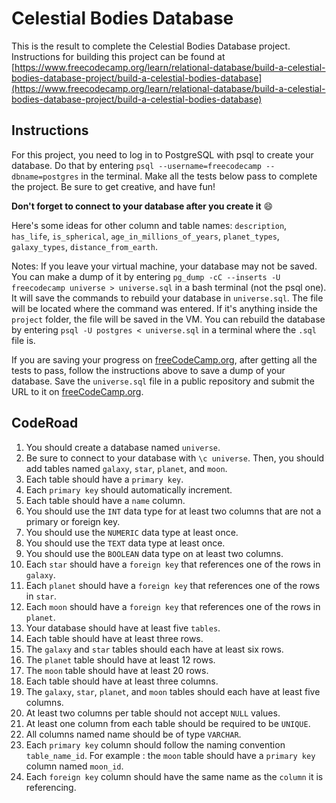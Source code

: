 # Celestial Bodies Database

This is the result to complete the Celestial Bodies Database project. 
Instructions for building this project can be found at 
[https://www.freecodecamp.org/learn/relational-database/build-a-celestial-bodies-database-project/build-a-celestial-bodies-database](https://www.freecodecamp.org/learn/relational-database/build-a-celestial-bodies-database-project/build-a-celestial-bodies-database)

## Instructions
For this project, you need to log in to PostgreSQL with psql to create your database. Do that by entering `psql --username=freecodecamp --dbname=postgres` in the terminal. Make all the tests below pass to complete the project. Be sure to get creative, and have fun!

**Don't forget to connect to your database after you create it** 😄

Here's some ideas for other column and table names: `description`, `has_life`, `is_spherical`, `age_in_millions_of_years`, `planet_types`, `galaxy_types`, `distance_from_earth`.

Notes:
If you leave your virtual machine, your database may not be saved. You can make a dump of it by entering `pg_dump -cC --inserts -U freecodecamp universe > universe.sql` in a bash terminal (not the psql one). It will save the commands to rebuild your database in `universe.sql`. The file will be located where the command was entered. If it's anything inside the `project` folder, the file will be saved in the VM. You can rebuild the database by entering `psql -U postgres < universe.sql` in a terminal where the `.sql` file is.

If you are saving your progress on [freeCodeCamp.org](https://www.freecodecamp.org/), after getting all the tests to pass, follow the instructions above to save a dump of your database. Save the `universe.sql` file in a public repository and submit the URL to it on [freeCodeCamp.org](https://www.freecodecamp.org/).

## CodeRoad
1. You should create a database named `universe`.
2. Be sure to connect to your database with `\c universe`. Then, you should add tables named `galaxy`, `star`, `planet`, and `moon`.
3. Each table should have a `primary key`.
4. Each `primary key` should automatically increment.
5. Each table should have a `name` column.
6. You should use the `INT` data type for at least two columns that are not a primary or foreign key.
7. You should use the `NUMERIC` data type at least once.
8. You should use the `TEXT` data type at least once.
9. You should use the `BOOLEAN` data type on at least two columns.
10. Each `star` should have a `foreign key` that references one of the rows in `galaxy`.
11. Each `planet` should have a `foreign key` that references one of the rows in `star`.
12. Each `moon` should have a `foreign key` that references one of the rows in `planet`.
13. Your database should have at least five `tables`.
14. Each table should have at least three rows.
15. The `galaxy` and `star` tables should each have at least six rows.
16. The `planet` table should have at least 12 rows.
17. The `moon` table should have at least 20 rows.
18. Each table should have at least three columns.
19. The `galaxy`, `star`, `planet`, and `moon` tables should each have at least five columns.
20. At least two columns per table should not accept `NULL` values.
21. At least one column from each table should be required to be `UNIQUE`.
22. All columns named name should be of type `VARCHAR`.
23. Each `primary key` column should follow the naming convention `table_name_id`. For example : the `moon` table should have a `primary key` column named `moon_id`.
24. Each `foreign key` column should have the same name as the `column` it is referencing.
